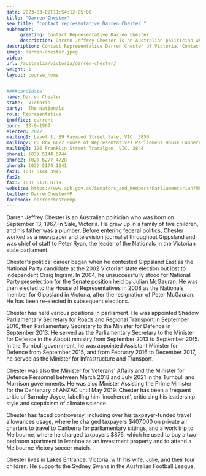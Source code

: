 ```yaml
---
date: 2023-03-02T11:54:12-05:00
title: "Darren Chester"
seo_title: "contact representative Darren Chester "
subheader:
     greeting: Contact Representative Darren Chester
     description: Darren Jeffrey Chester is an Australian politician who was born on September 13, 1967, in Sale, Victoria.
description: Contact Representative Darren Chester of Victoria. Contact information for Darren Chester includes email address, phone number, and mailing address.
image: darren-chester.jpeg
video:
url: /australia/victoria/darren-chester/
weight: 1
layout: course_home


####candidate
name: Darren Chester
state:	Victoria
party:	The Nationals
role: Representative
inoffice: current
born:  13-9-1967
elected: 2022
mailing1: Level 1, 89 Raymond Street Sale, VIC, 3850
mailing2: PO Box 6022 House of Representatives Parliament House Canberra ACT 2600
mailing3: 126 Franklin Street Traralgon, VIC, 3844
phone1:	(03) 5144 6744
phone2: (02) 6277 4728
phone3: (03) 5174 1341
fax1: (03) 5144 3945
fax2:
fax3: (03) 5176 0719
website: https://www.aph.gov.au/Senators_and_Members/Parliamentarian?MPID=IPZ
twitter: DarrenChesterMP
facebook: darrenchestermp
---
```


Darren Jeffrey Chester is an Australian politician who was born on September 13, 1967, in Sale, Victoria. He grew up in a family of five children, and his father was a plumber. Before entering federal politics, Chester worked as a newspaper and television journalist throughout Gippsland and was chief of staff to Peter Ryan, the leader of the Nationals in the Victorian state parliament.

Chester's political career began when he contested Gippsland East as the National Party candidate at the 2002 Victorian state election but lost to independent Craig Ingram. In 2004, he unsuccessfully stood for National Party preselection for the Senate position held by Julian McGauran. He was then elected to the House of Representatives in 2008 as the Nationals member for Gippsland in Victoria, after the resignation of Peter McGauran. He has been re-elected in subsequent elections.

Chester has held various positions in parliament. He was appointed Shadow Parliamentary Secretary for Roads and Regional Transport in September 2010, then Parliamentary Secretary to the Minister for Defence in September 2013. He served as the Parliamentary Secretary to the Minister for Defence in the Abbott ministry from September 2013 to September 2015. In the Turnbull government, he was appointed Assistant Minister for Defence from September 2015, and from February 2016 to December 2017, he served as the Minister for Infrastructure and Transport.

Chester was also the Minister for Veterans' Affairs and the Minister for Defence Personnel between March 2018 and July 2021 in the Turnbull and Morrison governments. He was also Minister Assisting the Prime Minister for the Centenary of ANZAC until May 2019. Chester has been a frequent critic of Barnaby Joyce, labelling him ‘incoherent’, criticising his leadership style and scepticism of climate science.

Chester has faced controversy, including over his taxpayer-funded travel allowances usage, where he charged taxpayers $407,000 on private air charters to travel to Canberra for parliamentary sittings, and a work trip to Melbourne, where he charged taxpayers $876, which he used to buy a two-bedroom apartment in Ivanhoe as an investment property and to attend a Melbourne Victory soccer match.

Chester lives in Lakes Entrance, Victoria, with his wife, Julie, and their four children. He supports the Sydney Swans in the Australian Football League.